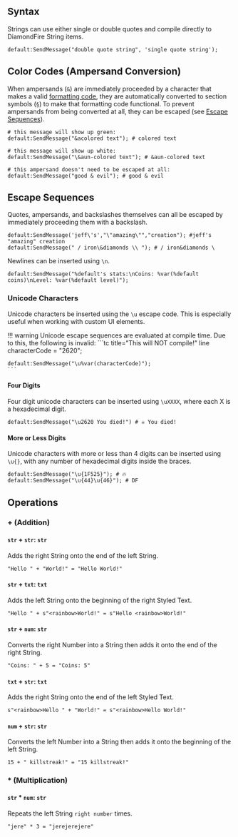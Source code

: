 ## Syntax
Strings can use either single or double quotes and compile directly to DiamondFire String items.

```tc
default:SendMessage("double quote string", 'single quote string');
```

## Color Codes (Ampersand Conversion)

When ampersands (`&`) are immediately proceeded by a character that makes a valid [formatting code](https://minecraft.wiki/w/Formatting_codes), they are automatically converted to section symbols (`§`) to make that formatting code functional. To prevent ampersands from being converted at all, they can be escaped (see [Escape Sequences](#escape-sequences)).

```tc
# this message will show up green:
default:SendMessage("&acolored text"); # colored text

# this message will show up white:
default:SendMessage("\&aun-colored text"); # &aun-colored text

# this ampersand doesn't need to be escaped at all:
default:SendMessage("good & evil"); # good & evil
```

## Escape Sequences
Quotes, ampersands, and backslashes themselves can all be escaped by immediately proceeding them with a backslash.

```tc
default:SendMessage('jeff\'s',"\"amazing\"","creation"); #jeff's "amazing" creation
default:SendMessage(" / iron\&diamonds \\ "); # / iron&diamonds \ 
```

Newlines can be inserted using `\n`.
```tc
default:SendMessage("%default's stats:\nCoins: %var(%default coins)\nLevel: %var(%default level)");
```

### Unicode Characters
Unicode characters be inserted using the `\u` escape code. This is especially useful when working with custom UI elements.

!!! warning
    Unicode escape sequences are evaluated at compile time. Due to this, the following is invalid:
    ```tc title="This will NOT compile!"
    line characterCode = "2620";

    default:SendMessage("\u%var(characterCode)");
    ```


#### Four Digits
Four digit unicode characters can be inserted using `\uXXXX`, where each X is a hexadecimal digit.
```tc
default:SendMessage("\u2620 You died!") # ☠ You died!
```

#### More or Less Digits
Unicode characters with more or less than 4 digits can be inserted using `\u{}`, with any number of hexadecimal digits inside the braces.

```tc
default:SendMessage("\u{1F525}"); # 🔥
default:SendMessage("\u{44}\u{46}"); # DF
```

## Operations

### + (Addition)
#### `str` + `str`: `str`
Adds the right String onto the end of the left String.
```tc
"Hello " + "World!" = "Hello World!"
```

#### `str` + `txt`: `txt`
Adds the left String onto the beginning of the right Styled Text.
```tc
"Hello " + s"<rainbow>World!" = s"Hello <rainbow>World!"
```

#### `str` + `num`: `str`
Converts the right Number into a String then adds it onto the end of the right String.
```tc
"Coins: " + 5 = "Coins: 5"
```

#### `txt` + `str`: `txt`
Adds the right String onto the end of the left Styled Text.
```tc
s"<rainbow>Hello " + "World!" = s"<rainbow>Hello World!"
```

#### `num` + `str`: `str`
Converts the left Number into a String then adds it onto the beginning of the left String.
```tc
15 + " killstreak!" = "15 killstreak!"
```

### * (Multiplication)

#### `str` * `num`: `str`
Repeats the left String `right number` times.
```tc
"jere" * 3 = "jerejerejere"
```